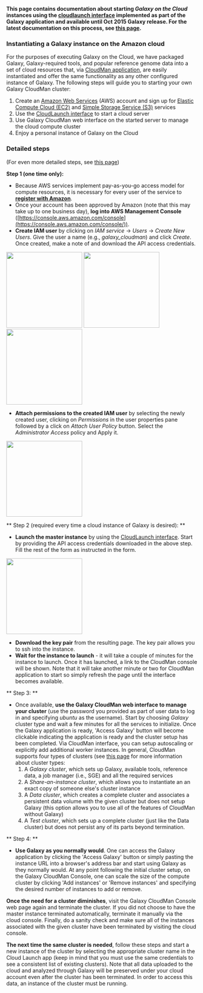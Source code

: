 **This page contains documentation about starting *Galaxy on the Cloud* instances using the [cloudlaunch interface](https://usegalaxy.org/cloudlaunch) implemented as part of the Galaxy application and available until Oct 2015 Galaxy release. For the latest documentation on this process, see [this page](/cloudman/getting-started/).**

### Instantiating a Galaxy instance on the Amazon cloud

For the purposes of executing Galaxy on the Cloud, we have packaged Galaxy, Galaxy-required tools, and popular reference genome data into a set of cloud resources that, via [CloudMan application](http://cloudman.irb.hr/), are easily instantiated and offer the same functionality as any other configured instance of Galaxy. The following steps will guide you to starting your own Galaxy CloudMan cluster:

1. Create an [Amazon Web Services](http://aws.amazon.com) (AWS) account and sign up for [Elastic Compute Cloud (EC2)](http://aws.amazon.com/ec2/) and [Simple Storage Service (S3)](http://aws.amazon.com/s3/) services
1. Use the [CloudLaunch interface](http://usegalaxy.org/cloudlaunch) to start a cloud server
1. Use Galaxy CloudMan web interface on the started server to manage the cloud compute cluster
1. Enjoy a personal instance of Galaxy on the Cloud

### Detailed steps

(For even more detailed steps, see [this page](/cloudman/aws/getting-started/))

**Step 1 (one time only):**

* Because AWS services implement pay-as-you-go access model for compute resources, it is necessary for every user of the service to **[register with Amazon](http://aws.amazon.com/)**.
* Once your account has been approved by Amazon (note that this may take up to one business day), **log into AWS Management Console** ([https://console.aws.amazon.com/console](https://console.aws.amazon.com/console/)).
* **Create IAM user** by clicking on *IAM service* → *Users* → *Create New Users*. Give the user a name (e.g., *galaxy_cloudman*) and click *Create*. Once created, make a note of and download the API access credentials.

<div class='center'>
<a href='http://i.imgur.com/Dpy3gxq.jpg'><img src="http://i.imgur.com/Dpy3gxq.jpg" alt="" width=200 /></a>
<a href='http://i.imgur.com/hLxBYE2.jpg'><img src="http://i.imgur.com/hLxBYE2.jpg" alt="" width=200 /></a>
<a href='http://i.imgur.com/bYSfHyQ.jpg'><img src="http://i.imgur.com/bYSfHyQ.jpg" alt="" width=200 /></a>
</div>

* **Attach permissions to the created IAM user** by selecting the newly created user, clicking on *Permissions* in the user properties pane followed by a click on *Attach User Policy* button. Select the *Administrator Access* policy and Apply it.

<div class='center'>
<a href='http://i.imgur.com/5WTnTY8.jpg'><img src="http://i.imgur.com/5WTnTY8.jpg" alt="" width=200 /></a>
</div>

** Step 2 (required every time a cloud instance of Galaxy is desired): **

* **Launch the master instance** by using the [CloudLaunch interface](https://usegalaxy.org/cloudlaunch). Start by providing the API access credentials downloaded in the above step. Fill the rest of the form as instructed in the form.

<div class='center'><a href='http://i.imgur.com/Psn3Ohv.jpg'><img src="http://i.imgur.com/Psn3Ohv.jpg" alt="" width=200 /></a></div>

* **Download the key pair** from the resulting page. The key pair allows you to ssh into the instance.
* **Wait for the instance to launch** - it will take a couple of minutes for the instance to launch. Once it has launched, a link to the CloudMan console will be shown. Note that it will take another minute or two for CloudMan application to start so simply refresh the page until the interface becomes available.

** Step 3: **

* Once available, **use the Galaxy CloudMan web interface to manage your cluster** (use the password you provided as part of user data to log in and specifying *ubuntu* as the username). Start by choosing *Galaxy* cluster type and wait a few minutes for all the services to initialize. Once the Galaxy application is ready, 'Access Galaxy' button will become clickable indicating the application is ready and the cluster setup has been completed. Via CloudMan interface, you can setup autoscaling or explicitly add additional worker instances. In general, CloudMan supports four types of clusters (see [this page](/cloudman/cluster-types/) for more information about cluster types:
  1. A *Galaxy cluster*, which sets up Galaxy, available tools, reference data, a job manager (i.e., SGE) and all the required services
  1. A *Share-an-instance cluster*, which allows you to instantiate an an exact copy of someone else's cluster instance
  1. A *Data cluster*, which creates a complete cluster and associates a persistent data volume with the given cluster but does not setup Galaxy (this option allows you to use all of the features of CloudMan without Galaxy)
  1. A *Test cluster*, which sets up a complete cluster (just like the Data cluster) but does not persist any of its parts beyond termination.

** Step 4: **

* **Use Galaxy as you normally would**. One can access the Galaxy application by clicking the 'Access Galaxy'  button or simply pasting the instance URL into a browser's address bar and start using Galaxy as they normally would. At any point following the initial cluster setup, on the Galaxy CloudMan Console, one can scale the size of the compute cluster by clicking 'Add instances' or 'Remove instances' and specifying the desired number of instances to add or remove.

**Once the need for a cluster diminishes**, visit the Galaxy CloudMan Console web page again and terminate the cluster. If you did not choose to have the master instance terminated automatically, terminate it manually via the cloud console. Finally, do a sanity check and make sure all of the instances associated with the given cluster have been terminated by visiting the cloud console.

**The next time the same cluster is needed**, follow these steps and start a new instance of the cluster by selecting the appropriate cluster name in the Cloud Launch app (keep in mind that you must use the same credentials to see a consistent list of existing clusters). Note that all data uploaded to the cloud and analyzed through Galaxy will be preserved under your cloud account even after the cluster has been terminated. In order to access this data, an instance of the cluster must be running.
